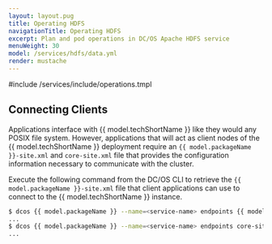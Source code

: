 ```yaml
---
layout: layout.pug
title: Operating HDFS
navigationTitle: Operating HDFS
excerpt: Plan and pod operations in DC/OS Apache HDFS service
menuWeight: 30
model: /services/hdfs/data.yml
render: mustache
---
```


#include /services/include/operations.tmpl

## Connecting Clients

Applications interface with {{ model.techShortName }} like they would any POSIX file system. However, applications that will act as client nodes of the {{ model.techShortName }} deployment require an `{{ model.packageName }}-site.xml` and `core-site.xml` file that provides the configuration information necessary to communicate with the cluster.

Execute the following command from the DC/OS CLI to retrieve the `{{ model.packageName }}-site.xml` file that client applications can use to connect to the {{ model.techShortName }} instance.

```bash
$ dcos {{ model.packageName }} --name=<service-name> endpoints {{ model.packageName }}-site.xml
...
$ dcos {{ model.packageName }} --name=<service-name> endpoints core-site.xml
...
```
